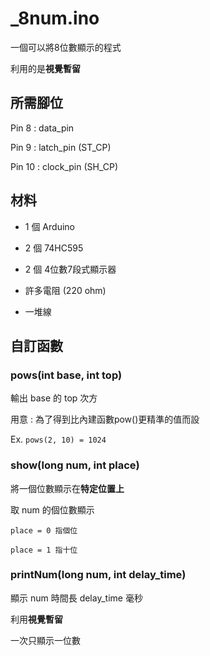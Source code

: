 # _8num.ino

一個可以將8位數顯示的程式

利用的是**視覺暫留**

## 所需腳位

Pin 8 : data_pin

Pin 9 : latch_pin
(ST_CP)

Pin 10 : clock_pin
(SH_CP)

## 材料

* 1 個 Arduino

* 2 個 74HC595

* 2 個 4位數7段式顯示器

* 許多電阻 (220 ohm)

* 一堆線

## 自訂函數

### pows(int base, int top)

輸出 base 的 top 次方

用意 : 為了得到比內建函數pow()更精準的值而設

Ex. `pows(2, 10) = 1024`

### show(long num, int place)

將一個位數顯示在**特定位置上**

取 num 的個位數顯示

```Arduino
place = 0 指個位

place = 1 指十位
```

### printNum(long num, int delay_time)

顯示 num
時間長 delay_time 毫秒

利用**視覺暫留**

一次只顯示一位數